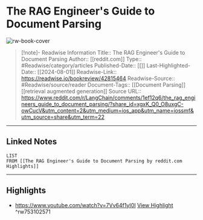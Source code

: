 # The RAG Engineer's Guide to Document Parsing

![rw-book-cover](https://readwise-assets.s3.amazonaws.com/static/images/article3.5c705a01b476.png)
<br>
>[!note]- Readwise Information
>Title:: The RAG Engineer's Guide to Document Parsing
>Author:: [[reddit.com]]
>Type:: #Readwise/category/articles
>Published-Date:: [[]]
>Last-Highlighted-Date:: [[2024-08-01]]
>Readwise-Link:: https://readwise.io/bookreview/42815464
>Readwise-Source:: #Readwise/source/reader
>Document-Tags:: [[Document Parsing]] [[retrieval augmented generation]] 
>Source URL:: https://www.reddit.com/r/LangChain/comments/1ef12q6/the_rag_engineers_guide_to_document_parsing/?share_id=xgxK_Q0_O8uxgC-owCucV&utm_content=2&utm_medium=ios_app&utm_name=iossmf&utm_source=share&utm_term=22
--- 

## Linked Notes
```dataview
LIST
FROM [[The RAG Engineer's Guide to Document Parsing by reddit.com Highlights]]
```

---

## Highlights
- https://www.youtube.com/watch?v=7Vv64f1yI0I [View Highlight](https://readwise.io/open/753102571) ^rw753102571
